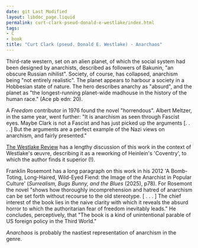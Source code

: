 ```yaml
---
date: git Last Modified
layout: libdoc_page.liquid
permalink: curt-clark-pseud-donald-e-westlake/index.html
tags:
- C
- book
title: "Curt Clark (pseud. Donald E. Westlake) - Anarchaos"
---
```


Third-rate western, set on an alien planet, of which the social system had been designed by anarchists, described as followers of Bakunin, "an obscure Russian nihilist". Society, of course, has collapsed, anarchism being  "not entirely realistic". The planet appears to harbour a society in a Hobbesian state of nature. The hero describes anarchy as  "absurd", and the planet as "the longest-running planet-wide madhouse in the history of the human race." (Ace pb edn: 20).

A _Freedom_ contributor in 1976 found the novel  "horrendous". Albert Meltzer, in the same year, went further: "It is anarchism  as seen through Fascist eyes. Maybe Clark is not a Fascist and has just picked  up the arguments [. . . .] But the arguments are a perfect example of the Nazi  views on anarchism, and fairly presented."

<a href="https://thewestlakereview.wordpress.com/tag/anarchaos/">The Westlake Review</a> has a lengthy discussion of this work in the context of Westlake's œuvre, describing it as a reworking of Heinlein's 'Coventry', to which the author finds it superior (!).

Franklin Rosemont has a long paragraph on this work in his 2012 'A Bomb-Toting, Long-Haired, Wild-Eyed Fiend: the Image of the Anarchist in Popular Culture' (_Surrealism, Bugs Bunny, and the Blues_ (2025), p78). For Rosemont the novel "shows how thoroughly incomprehension and hatred of anarchism can be set forth without recourse to the old stereotype. [ . . . ] The chief interest of the book lies in the naive clarity with which it reveals the absurd horror to which the authoritarian fear of freedom inevitably leads." He concludes, perceptively, that "The book is a kind of unintentional parable of US foreign policy in the Third World."

_Anarchaos_ is probably the nastiest representation of anarchism in the genre.